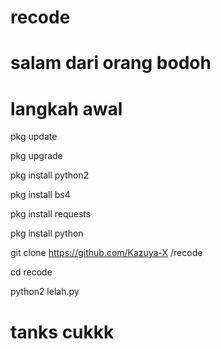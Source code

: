 # recode

salam dari orang bodoh 
=====================

[===]:::::::::>



langkah awal
============

pkg update

pkg upgrade

pkg install python2 

pkg install bs4

pkg install requests 

pkg install python

git clone https://github.com/Kazuya-X /recode

cd recode

python2 lelah.py

tanks cukkk
============
